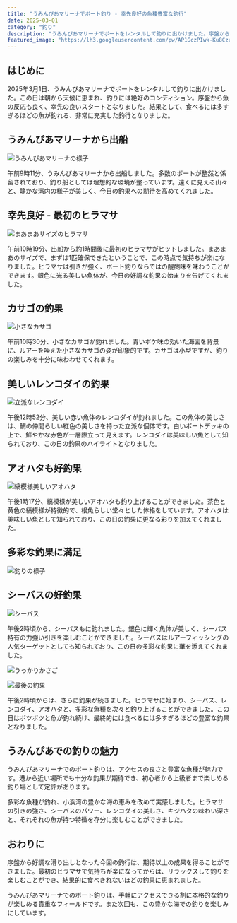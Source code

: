 ```yaml
---
title: "うみんぴあマリーナでボート釣り - 幸先良好の魚種豊富な釣行"
date: 2025-03-01
category: "釣り"
description: "うみんぴあマリーナでボートをレンタルして釣りに出かけました。序盤からヒラマサが釣れる幸先の良いスタートで、その後も多彩な魚種が釣れる充実した釣行となりました。"
featured_image: "https://lh3.googleusercontent.com/pw/AP1GczPIwk-Ku8CzujUhQqV0SunJkHqX5qLwMMRfiE3Lr_QDt7IPqChK4vulYN-83ApHhvKWnM_Llrbcyu9ocy4YdVTvsqvd2MKlwzQRkaXeT36rsV_7xkr9BtKx2n_-mU-Noq9Zf-mXpKvdEC_h2TFDK21mcA=s1000-no-gm?authuser=0"
---
```


<!-- Google Photos元URL: https://photos.app.goo.gl/c1aW875ihP7HMuPn8 -->

## はじめに

2025年3月1日、うみんぴあマリーナでボートをレンタルして釣りに出かけました。この日は朝から天候に恵まれ、釣りには絶好のコンディション。序盤から魚の反応も良く、幸先の良いスタートとなりました。結果として、食べるには多すぎるほどの魚が釣れる、非常に充実した釣行となりました。

## うみんぴあマリーナから出船

![うみんぴあマリーナの様子](https://lh3.googleusercontent.com/pw/AP1GczP5W9r1Hm3l7X_no5D4zkWa1qAfOJwdrtoIlmvQPGEg3fnPhOk_X1dzdyteBGGU5G7nH_GUVFkyJCKB0OJ0GgN7Jzc0W_P5YFfLNa-Av7OeL6t1CwJCMB2NRAofk5ZvAp4R86s6Z65p8Q2LV4igl9b4tQ=s1000-no-gm?authuser=0)

午前9時11分、うみんぴあマリーナから出船しました。多数のボートが整然と係留されており、釣り船としては理想的な環境が整っています。遠くに見える山々と、静かな湾内の様子が美しく、今日の釣果への期待を高めてくれました。

## 幸先良好 - 最初のヒラマサ

![まあまあサイズのヒラマサ](https://lh3.googleusercontent.com/pw/AP1GczPIwk-Ku8CzujUhQqV0SunJkHqX5qLwMMRfiE3Lr_QDt7IPqChK4vulYN-83ApHhvKWnM_Llrbcyu9ocy4YdVTvsqvd2MKlwzQRkaXeT36rsV_7xkr9BtKx2n_-mU-Noq9Zf-mXpKvdEC_h2TFDK21mcA=s1000-no-gm?authuser=0)

午前10時19分、出船から約1時間後に最初のヒラマサがヒットしました。まあまあのサイズで、まずは1匹確保できたということで、この時点で気持ちが楽になりました。ヒラマサは引きが強く、ボート釣りならではの醍醐味を味わうことができます。銀色に光る美しい魚体が、今日の好調な釣果の始まりを告げてくれました。

## カサゴの釣果

![小さなカサゴ](https://lh3.googleusercontent.com/pw/AP1GczOAVdodpr8EyPkhvWLTfU4PY5rrQU0FPziGnTOOtaE8KJ7XP-Pd47Meo1WIKpr47cicBECuqJpDcTYqiiT3o3yq54ek3gxNA5u1J_M1bgiBdIiQHryPMX2t4P9GIwpgbJSGaabu1MLq5l03Fxhl8ycsHw=s1000-no-gm?authuser=0)

午前10時30分、小さなカサゴが釣れました。青いボケ味の効いた海面を背景に、ルアーを咥えた小さなカサゴの姿が印象的です。カサゴは小型ですが、釣りの楽しみを十分に味わわせてくれます。

## 美しいレンコダイの釣果

![立派なレンコダイ](https://lh3.googleusercontent.com/pw/AP1GczM4YEdowRIWBWb00dmgpeYqnjtjvTWD5I3Nz_Er8xHYwxZ76qqvf58fdMG3bvgBC-78FMHcxDZPH400qvO4YPj5dGG-IoVdW9jPKIRNbAzR_enARtlVw4MHVEZo6JpW_FCOdYo8UgMaq1flXuKvDMZN_w=s1000-no-gm?authuser=0)

午後12時52分、美しい赤い魚体のレンコダイが釣れました。この魚体の美しさは、鯛の仲間らしい紅色の美しさを持った立派な個体です。白いボートデッキの上で、鮮やかな赤色が一層際立って見えます。レンコダイは美味しい魚として知られており、この日の釣果のハイライトとなりました。

## アオハタも好釣果

![縞模様美しいアオハタ](https://lh3.googleusercontent.com/pw/AP1GczMHaAH5syFr-WuAKL8YU41UaBZFeN3-0hsVykASKF3rrNGFH56l4rjo32Kd2dVLOXwwkWw6WGQRuICJuvx9jw-Q9pVxXQ1gAio0DtifgEkIagljwlcExCeSQiNR7AtPnBOux7FmXgu5UqWp7CKHCJ9x8w=s1000-no-gm?authuser=0)

午後1時17分、縞模様が美しいアオハタも釣り上げることができました。茶色と黄色の縞模様が特徴的で、根魚らしい堂々とした体格をしています。アオハタは美味しい魚として知られており、この日の釣果に更なる彩りを加えてくれました。

## 多彩な釣果に満足

![釣りの様子](https://lh3.googleusercontent.com/pw/AP1GczOlt78gIwvM9YwzALvR_Hk-upPQvjSp4BLRL1GSTe95AxK-XXlCM_oQDoM5lQkOj_kx0OFroDtByBYRxqTjpYG3Z-oOlOg7_8hcAh4iIJ0PizxLyVWA_tHNvjYDSYiCRAANpzEeTZIWceYnvuhCk20l8g=s1000-no-gm?authuser=0)

## シーバスの好釣果

![シーバス](https://lh3.googleusercontent.com/pw/AP1GczPChBNNP0NvGwQYxPbu5a6jM8KTXmGv4OifZn9nuZBpty4YikvvzZwutE9Xq2MPyX77oTYkhw1jRH4mNWLw7Z1_NcbpeQEZCY-aDBpAYoUOxdfAt86gjL4z174jBQju6uLKp-w06P7dk10b2VAOso88mw=s1000-no-gm?authuser=0)

午後2時頃から、シーバスもに釣れました。銀色に輝く魚体が美しく、シーバス特有の力強い引きを楽しむことができました。シーバスはルアーフィッシングの人気ターゲットとしても知られており、この日の多彩な釣果に華を添えてくれました。


![うっかりかさご](https://lh3.googleusercontent.com/pw/AP1GczPRWC3aF1CQgqxMNX4rM6_ApwPvvpgReC8geq6lEWzOp3_JmXAbTX43gbY0UCs31aUViAaPg1sLj2h4vik1V3p6LiXXQNjpIx_q1xBbZRowP7HxEWKNN4C1fRVecbZU5fGw7RtGRi2hcRFSd9yD_rycNA=s1000-no-gm?authuser=0)

![最後の釣果](https://lh3.googleusercontent.com/pw/AP1GczMmeHYsJIoG7g-4AHJR8HdotIoPsaQqpm5GtsngtxEQSklEUjLthZcXoM1SqwechjBOSx5IuWzaY6Q6T7PtyEO6czfQ2uCxRCENI1FMpc2mrOH4DLNSgOL5dByZ1HFfuhJwOYyF4yOsbbgKTgxCAZ4RXQ=s1000-no-gm?authuser=0)

午後2時頃からは、さらに釣果が続きました。ヒラマサに始まり、シーバス、レンコダイ、アオハタと、多彩な魚種を次々と釣り上げることができました。この日はポツポツと魚が釣れ続け、最終的には食べるには多すぎるほどの豊富な釣果となりました。

## うみんぴあでの釣りの魅力

うみんぴあマリーナでのボート釣りは、アクセスの良さと豊富な魚種が魅力です。港から近い場所でも十分な釣果が期待でき、初心者から上級者まで楽しめる釣り場として定評があります。

多彩な魚種が釣れ、小浜湾の豊かな海の恵みを改めて実感しました。ヒラマサの引きの強さ、シーバスのパワー、レンコダイの美しさ、キジハタの味わい深さと、それぞれの魚が持つ特徴を存分に楽しむことができました。

## おわりに

序盤から好調な滑り出しとなった今回の釣行は、期待以上の成果を得ることができました。最初のヒラマサで気持ちが楽になってからは、リラックスして釣りを楽しむことができ、結果的に食べきれないほどの釣果に恵まれました。

うみんぴあマリーナでのボート釣りは、手軽にアクセスできる割に本格的な釣りが楽しめる貴重なフィールドです。また次回も、この豊かな海での釣りを楽しみにしています。